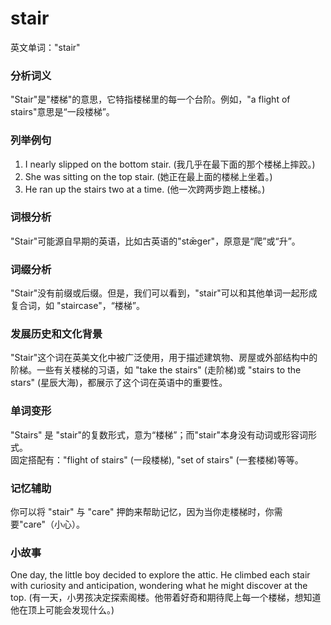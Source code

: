 # stair

英文单词："stair"

  

### 分析词义

  

"Stair"是"楼梯"的意思，它特指楼梯里的每一个台阶。例如，"a flight of stairs"意思是“一段楼梯”。

  

### 列举例句

  

1.  I nearly slipped on the bottom stair. (我几乎在最下面的那个楼梯上摔跤。)
2.  She was sitting on the top stair. (她正在最上面的楼梯上坐着。)
3.  He ran up the stairs two at a time. (他一次跨两步跑上楼梯。)

  

### 词根分析

  

"Stair"可能源自早期的英语，比如古英语的"stǣger"，原意是“爬”或“升”。

  

### 词缀分析

  

"Stair"没有前缀或后缀。但是，我们可以看到，"stair"可以和其他单词一起形成复合词，如 "staircase"，“楼梯”。

  

### 发展历史和文化背景

  

"Stair"这个词在英美文化中被广泛使用，用于描述建筑物、房屋或外部结构中的阶梯。一些有关楼梯的习语，如 "take the stairs" (走阶梯)或 "stairs to the stars" (星辰大海)，都展示了这个词在英语中的重要性。

  

### 单词变形

  

"Stairs" 是 "stair"的复数形式，意为“楼梯”；而"stair"本身没有动词或形容词形式。  
固定搭配有："flight of stairs" (一段楼梯), "set of stairs" (一套楼梯)等等。

  

### 记忆辅助

  

你可以将 "stair" 与 "care" 押韵来帮助记忆，因为当你走楼梯时，你需要"care"（小心）。

  

### 小故事

  

One day, the little boy decided to explore the attic. He climbed each stair with curiosity and anticipation, wondering what he might discover at the top. (有一天，小男孩决定探索阁楼。他带着好奇和期待爬上每一个楼梯，想知道他在顶上可能会发现什么。)
